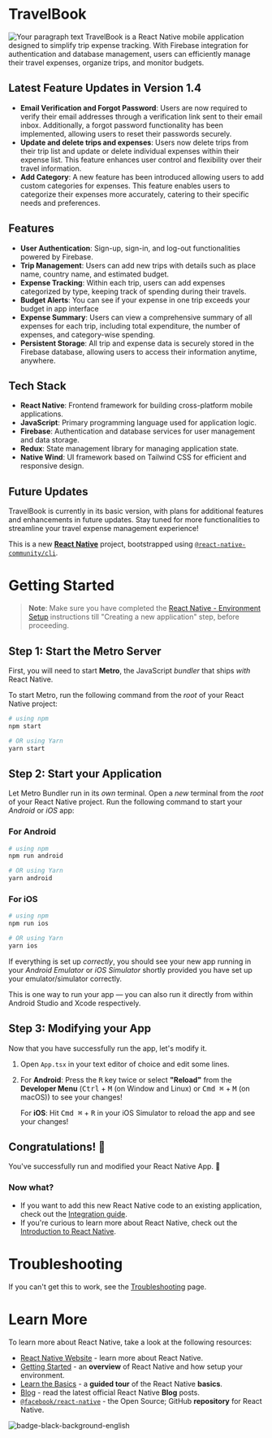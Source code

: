 # TravelBook
![Your paragraph text](https://github.com/Sowham-3098/TravelBook/assets/95470604/44a52120-abac-445b-b4b5-4e1b281f8458)
TravelBook is a React Native mobile application designed to simplify trip expense tracking. With Firebase integration for authentication and database management, users can efficiently manage their travel expenses, organize trips, and monitor budgets.

## Latest Feature Updates in Version 1.4

- **Email Verification and Forgot Password**: Users are now required to verify their email addresses through a verification link sent to their email inbox. Additionally, a forgot password functionality has been implemented, allowing users to reset their passwords securely.
- **Update and delete trips and expenses**:  Users now delete trips from their trip list and update or delete individual expenses within their expense list. This feature enhances user control and flexibility over their travel information.
- **Add Category**: A new feature has been introduced allowing users to add custom categories for expenses. This feature enables users to categorize their expenses more accurately, catering to their specific needs and preferences.

## Features

- **User Authentication**: Sign-up, sign-in, and log-out functionalities powered by Firebase.
- **Trip Management**: Users can add new trips with details such as place name, country name, and estimated budget.
- **Expense Tracking**: Within each trip, users can add expenses categorized by type, keeping track of spending during their travels.
- **Budget Alerts**: You can see if your expense in one trip exceeds your budget in app interface
- **Expense Summary**: Users can view a comprehensive summary of all expenses for each trip, including total expenditure, the number of expenses, and category-wise spending.
- **Persistent Storage**: All trip and expense data is securely stored in the Firebase database, allowing users to access their information anytime, anywhere.


## Tech Stack

- **React Native**: Frontend framework for building cross-platform mobile applications.
- **JavaScript**: Primary programming language used for application logic.
- **Firebase**: Authentication and database services for user management and data storage.
- **Redux**: State management library for managing application state.
- **Native Wind**: UI framework based on Tailwind CSS for efficient and responsive design.

## Future Updates

TravelBook is currently in its basic version, with plans for additional features and enhancements in future updates. Stay tuned for more functionalities to streamline your travel expense management experience!



This is a new [**React Native**](https://reactnative.dev) project, bootstrapped using [`@react-native-community/cli`](https://github.com/react-native-community/cli).

# Getting Started

>**Note**: Make sure you have completed the [React Native - Environment Setup](https://reactnative.dev/docs/environment-setup) instructions till "Creating a new application" step, before proceeding.

## Step 1: Start the Metro Server

First, you will need to start **Metro**, the JavaScript _bundler_ that ships _with_ React Native.

To start Metro, run the following command from the _root_ of your React Native project:

```bash
# using npm
npm start

# OR using Yarn
yarn start
```

## Step 2: Start your Application

Let Metro Bundler run in its _own_ terminal. Open a _new_ terminal from the _root_ of your React Native project. Run the following command to start your _Android_ or _iOS_ app:

### For Android

```bash
# using npm
npm run android

# OR using Yarn
yarn android
```

### For iOS

```bash
# using npm
npm run ios

# OR using Yarn
yarn ios
```

If everything is set up _correctly_, you should see your new app running in your _Android Emulator_ or _iOS Simulator_ shortly provided you have set up your emulator/simulator correctly.

This is one way to run your app — you can also run it directly from within Android Studio and Xcode respectively.

## Step 3: Modifying your App

Now that you have successfully run the app, let's modify it.

1. Open `App.tsx` in your text editor of choice and edit some lines.
2. For **Android**: Press the <kbd>R</kbd> key twice or select **"Reload"** from the **Developer Menu** (<kbd>Ctrl</kbd> + <kbd>M</kbd> (on Window and Linux) or <kbd>Cmd ⌘</kbd> + <kbd>M</kbd> (on macOS)) to see your changes!

   For **iOS**: Hit <kbd>Cmd ⌘</kbd> + <kbd>R</kbd> in your iOS Simulator to reload the app and see your changes!

## Congratulations! :tada:

You've successfully run and modified your React Native App. :partying_face:

### Now what?

- If you want to add this new React Native code to an existing application, check out the [Integration guide](https://reactnative.dev/docs/integration-with-existing-apps).
- If you're curious to learn more about React Native, check out the [Introduction to React Native](https://reactnative.dev/docs/getting-started).

# Troubleshooting

If you can't get this to work, see the [Troubleshooting](https://reactnative.dev/docs/troubleshooting) page.

# Learn More

To learn more about React Native, take a look at the following resources:

- [React Native Website](https://reactnative.dev) - learn more about React Native.
- [Getting Started](https://reactnative.dev/docs/environment-setup) - an **overview** of React Native and how setup your environment.
- [Learn the Basics](https://reactnative.dev/docs/getting-started) - a **guided tour** of the React Native **basics**.
- [Blog](https://reactnative.dev/blog) - read the latest official React Native **Blog** posts.
- [`@facebook/react-native`](https://github.com/facebook/react-native) - the Open Source; GitHub **repository** for React Native.


![badge-black-background-english](https://github.com/user-attachments/assets/a7f5328b-3327-465c-8aad-0e43fc02a933)
